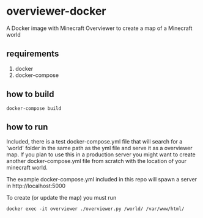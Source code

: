 # overviewer-docker
A Docker image with Minecraft Overviewer to create a map of a Minecraft world

## requirements
1. docker
2. docker-compose

## how to build
```
docker-compose build
```

## how to run
Included, there is a test docker-compose.yml file that will search for a 'world' folder in the same path as the yml file and serve it as a overviewer map. If you plan to use this in a production server you might want to create another docker-compose.yml file from scratch with the location of your minecraft world.

The example docker-compose.yml included in this repo will spawn a server in http://localhost:5000

To create (or update the map) you must run
```
docker exec -it overviewer ./overviewer.py /world/ /var/www/html/
```